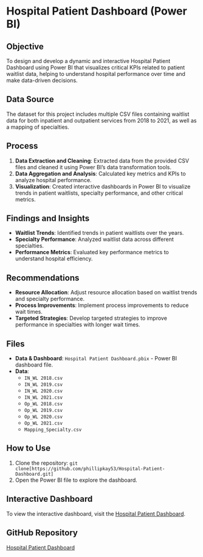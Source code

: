 # Hospital Patient Dashboard (Power BI)

## Objective
To design and develop a dynamic and interactive Hospital Patient Dashboard using Power BI that visualizes critical KPIs related to patient waitlist data, helping to understand hospital performance over time and make data-driven decisions.

## Data Source
The dataset for this project includes multiple CSV files containing waitlist data for both inpatient and outpatient services from 2018 to 2021, as well as a mapping of specialties.

## Process
1. **Data Extraction and Cleaning**: Extracted data from the provided CSV files and cleaned it using Power BI’s data transformation tools.
2. **Data Aggregation and Analysis**: Calculated key metrics and KPIs to analyze hospital performance.
3. **Visualization**: Created interactive dashboards in Power BI to visualize trends in patient waitlists, specialty performance, and other critical metrics.

## Findings and Insights
- **Waitlist Trends**: Identified trends in patient waitlists over the years.
- **Specialty Performance**: Analyzed waitlist data across different specialties.
- **Performance Metrics**: Evaluated key performance metrics to understand hospital efficiency.

## Recommendations
- **Resource Allocation**: Adjust resource allocation based on waitlist trends and specialty performance.
- **Process Improvements**: Implement process improvements to reduce wait times.
- **Targeted Strategies**: Develop targeted strategies to improve performance in specialties with longer wait times.

## Files
- **Data & Dashboard**: `Hospital Patient Dashboard.pbix` - Power BI dashboard file.
- **Data**: 
  - `IN_WL 2018.csv`
  - `IN_WL 2019.csv`
  - `IN_WL 2020.csv`
  - `IN_WL 2021.csv`
  - `Op_WL 2018.csv`
  - `Op_WL 2019.csv`
  - `Op_WL 2020.csv`
  - `Op_WL 2021.csv`
  - `Mapping_Specialty.csv`

## How to Use
1. Clone the repository: `git clone[https://github.com/phillipkay53/Hospital-Patient-Dashboard.git]`
2. Open the Power BI file to explore the dashboard.


## Interactive Dashboard
To view the interactive dashboard, visit the [Hospital Patient Dashboard](https://app.powerbi.com/view?r=eyJrIjoiYzJiNTkwMjAtZjE0ZC00MzFlLWJlODQtOWY2ZDFjYjRiODkyIiwidCI6ImM5YzMxMDk2LTBjODUtNDIzNS1iMWI2LWE3Yzg1ZWRlNjY3NiJ9).

## GitHub Repository
[Hospital Patient Dashboard](https://github.com/phillipkay53/Hospital-Patient-Dashboard.git)
